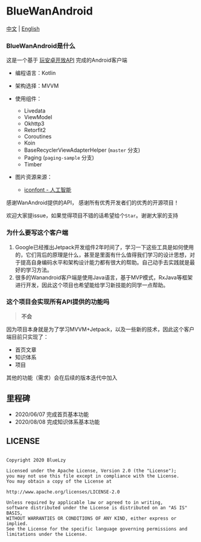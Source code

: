 # BlueWanAndroid

[中文](https://github.com/bluezzyy/BlueWanAndroid/blob/master/README.md) | [English](https://github.com/bluezzyy/BlueWanAndroid/blob/master/README_EN.md)



### BlueWanAndroid是什么



这是一个基于 [玩安卓开放API](www.wanandroid.com) 完成的Android客户端

* 编程语言：Kotlin

* 架构选择：MVVM 
* 使用组件：
    * Livedata
    * ViewModel
    * Okhttp3
    * Retorfit2
    * Coroutines
    * Koin
    * BaseRecyclerViewAdapterHelper (`master` 分支)
    * Paging (`paging-sample` 分支)
    * Timber

* 图片资源来源：
    * [iconfont - 人工智能](https://www.iconfont.cn/illustrations/detail?spm=a313x.7781069.1998910419.d9df05512&cid=25630)

感谢WanAndroid提供的API， 感谢所有优秀开发者们的优秀的开源项目！



欢迎大家提issue，如果觉得项目不错的话希望给个`Star`。谢谢大家的支持



### 为什么要写这个客户端



1. Google已经推出Jetpack开发组件2年时间了，学习一下这些工具是如何使用的，它们背后的原理是什么，甚至是里面有什么值得我们学习的设计思想，对于提高自身编码水平和架构设计能力都有很大的帮助。自己动手去实践就是最好的学习方法。
2. 很多的Wanandroid客户端是使用Java语言，基于MVP模式，RxJava等框架进行开发，因此这个项目也希望能给学习新技能的同学一点帮助。



### 这个项目会实现所有API提供的功能吗

>  **不会**



因为项目本身就是为了学习MVVM+Jetpack，以及一些新的技术，因此这个客户端目前只实现了：

* 首页文章
* 知识体系
* 项目



其他的功能（需求）会在后续的版本迭代中加入





## 里程碑

* 2020/06/07 完成首页基本功能
* 2020/08/08 完成知识体系基本功能





## LICENSE
```

Copyright 2020 BlueLzy

Licensed under the Apache License, Version 2.0 (the "License"); 
you may not use this file except in compliance with the License. 
You may obtain a copy of the License at

http://www.apache.org/licenses/LICENSE-2.0

Unless required by applicable law or agreed to in writing, 
software distributed under the License is distributed on an "AS IS" BASIS, 
WITHOUT WARRANTIES OR CONDITIONS OF ANY KIND, either express or implied. 
See the License for the specific language governing permissions and limitations under the License.
```
